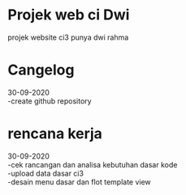 # Projek web ci Dwi
projek website ci3 punya dwi rahma

# Cangelog
30-09-2020<br/>
-create github repository<br/>

# rencana kerja
30-09-2020<br/>
-cek rancangan dan analisa kebutuhan dasar kode<br/>
-upload data dasar ci3<br/>
-desain menu dasar dan flot template view
